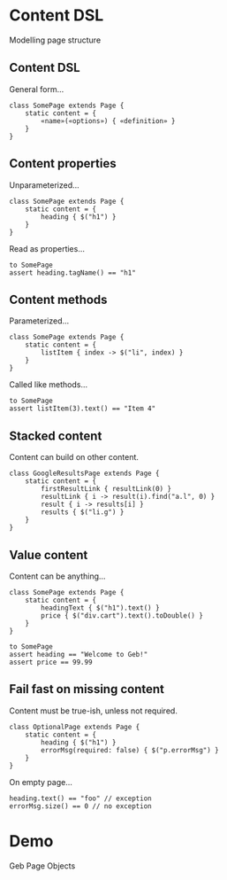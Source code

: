 # Content DSL

Modelling page structure

## Content DSL

General form…

    class SomePage extends Page {
        static content = {
            «name»(«options») { «definition» }
        }
    }

## Content properties

Unparameterized…

    class SomePage extends Page {
        static content = {
            heading { $("h1") }
        }
    }

Read as properties…

    to SomePage
    assert heading.tagName() == "h1"

## Content methods

Parameterized…

    class SomePage extends Page {
        static content = {
            listItem { index -> $("li", index) }
        }
    }

Called like methods…

    to SomePage
    assert listItem(3).text() == "Item 4"

## Stacked content

Content can build on other content.

    class GoogleResultsPage extends Page {
        static content = {
            firstResultLink { resultLink(0) }
            resultLink { i -> result(i).find("a.l", 0) }
            result { i -> results[i] }
            results { $("li.g") }
        }
    }

## Value content

Content can be anything…

    class SomePage extends Page {
        static content = {
            headingText { $("h1").text() }
            price { $("div.cart").text().toDouble() }
        }
    }

<!-- -->

    to SomePage
    assert heading == "Welcome to Geb!"
    assert price == 99.99

## Fail fast on missing content

Content must be true-ish, unless not required.

    class OptionalPage extends Page {
        static content = {
            heading { $("h1") }
            errorMsg(required: false) { $("p.errorMsg") }
        }
    }

On empty page…

    heading.text() == "foo" // exception
    errorMsg.size() == 0 // no exception

# Demo

Geb Page Objects